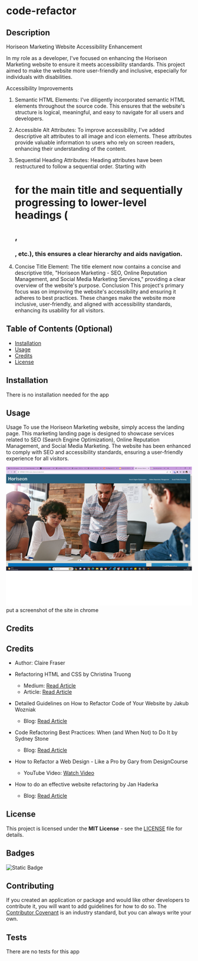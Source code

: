 # code-refactor

## Description 

Horiseon Marketing Website Accessibility Enhancement

In my role as a developer, I've focused on enhancing the Horiseon Marketing website to ensure it meets accessibility standards. This project aimed to make the website more user-friendly and inclusive, especially for individuals with disabilities.

Accessibility Improvements

1.	Semantic HTML Elements: I've diligently incorporated semantic HTML elements throughout the source code. This ensures that the website's structure is logical, meaningful, and easy to navigate for all users and developers.

2.	Accessible Alt Attributes: To improve accessibility, I've added descriptive alt attributes to all image and icon elements. These attributes provide valuable information to users who rely on screen readers, enhancing their understanding of the content.

3.	Sequential Heading Attributes: Heading attributes have been restructured to follow a sequential order. Starting with <h1> for the main title and sequentially progressing to lower-level headings (<h2>, <h3>, etc.), this ensures a clear hierarchy and aids navigation.

4.	Concise Title Element: The title element now contains a concise and descriptive title, "Horiseon Marketing - SEO, Online Reputation Management, and Social Media Marketing Services," providing a clear overview of the website's purpose.
Conclusion
This project's primary focus was on improving the website's accessibility and ensuring it adheres to best practices. These changes make the website more inclusive, user-friendly, and aligned with accessibility standards, enhancing its usability for all visitors.






## Table of Contents (Optional)



* [Installation](#installation)
* [Usage](#usage)
* [Credits](#credits)
* [License](#license)


## Installation

There is no installation needed for the app


## Usage 

Usage
To use the Horiseon Marketing website, simply access the landing page. This marketing landing page is designed to showcase services related to SEO (Search Engine Optimization), Online Reputation Management, and Social Media Marketing. The website has been enhanced to comply with SEO and accessibility standards, ensuring a user-friendly experience for all visitors.




![alt text](assets/images/screenshot.png) put a screenshot of the site in chrome



## Credits

## Credits

- Author: Claire Fraser

- Refactoring HTML and CSS by Christina Truong
  - Medium: [Read Article](https://christinatruong.medium.com/)
  - Article: [Read Article](https://christinatruong.medium.com/refactoring-html-and-css-69de73a5fb88)

- Detailed Guidelines on How to Refactor Code of Your Website by Jakub Wozniak
  - Blog: [Read Article](https://www.droptica.com/blog/detailed-guidelines-how-refactor-code-your-website/)

- Code Refactoring Best Practices: When (and When Not) to Do It by Sydney Stone
  - Blog: [Read Article](https://www.altexsoft.com/blog/engineering/code-refactoring-best-practices-when-and-when-not-to-do-it/)

- How to Refactor a Web Design - Like a Pro by Gary from DesignCourse
  - YouTube Video: [Watch Video](https://www.youtube.com/watch?v=4ThnAKy4okM)

- How to do an effective website refactoring by Jan Haderka
  - Blog: [Read Article](https://www.magnolia-cms.com/blog/effective-website-refactoring.html)



## License

This project is licensed under the **MIT License** - see the [LICENSE][def] file for details.




## Badges

![Static Badge](https://img.shields.io/badge/License-MIT-brightgreen)



## Contributing

If you created an application or package and would like other developers to contribute it, you will want to add guidelines for how to do so. The [Contributor Covenant](https://www.contributor-covenant.org/) is an industry standard, but you can always write your own.

## Tests

There are no tests for this app






[def]: LICENSE